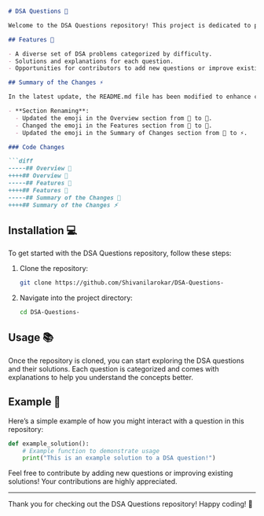 ```markdown
# DSA Questions 🤖

Welcome to the DSA Questions repository! This project is dedicated to providing a comprehensive collection of Data Structures and Algorithms (DSA) questions along with solutions and explanations to assist you in enhancing your coding skills and understanding of data structures and algorithms.

## Features 🌟

- A diverse set of DSA problems categorized by difficulty.
- Solutions and explanations for each question.
- Opportunities for contributors to add new questions or improve existing solutions.

## Summary of the Changes ⚡

In the latest update, the README.md file has been modified to enhance clarity and improve user engagement:

- **Section Renaming**:
  - Updated the emoji in the Overview section from 🤩 to 🤖.
  - Changed the emoji in the Features section from 🤩 to 🌟.
  - Updated the emoji in the Summary of Changes section from 🌠 to ⚡.

### Code Changes

```diff
-----## Overview 🤩
++++## Overview 🤖
-----## Features 🤩
++++## Features 🌟
-----## Summary of the Changes 🌠
++++## Summary of the Changes ⚡
```

## Installation 💻

To get started with the DSA Questions repository, follow these steps:

1. Clone the repository:
   ```bash
   git clone https://github.com/Shivanilarokar/DSA-Questions-
   ```
2. Navigate into the project directory:
   ```bash
   cd DSA-Questions-
   ```

## Usage 📚

Once the repository is cloned, you can start exploring the DSA questions and their solutions. Each question is categorized and comes with explanations to help you understand the concepts better. 

## Example 📝

Here’s a simple example of how you might interact with a question in this repository:

```python
def example_solution():
    # Example function to demonstrate usage
    print("This is an example solution to a DSA question!")
```

Feel free to contribute by adding new questions or improving existing solutions! Your contributions are highly appreciated. 

---

Thank you for checking out the DSA Questions repository! Happy coding! 🚀
```